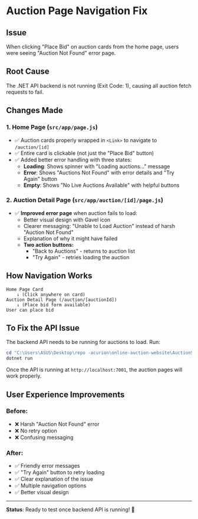 # Auction Page Navigation Fix

## Issue
When clicking "Place Bid" on auction cards from the home page, users were seeing "Auction Not Found" error page.

## Root Cause
The .NET API backend is not running (Exit Code: 1), causing all auction fetch requests to fail.

## Changes Made

### 1. Home Page (`src/app/page.js`)
- ✅ Auction cards properly wrapped in `<Link>` to navigate to `/auction/[id]`
- ✅ Entire card is clickable (not just the "Place Bid" button)
- ✅ Added better error handling with three states:
  - **Loading**: Shows spinner with "Loading auctions..." message
  - **Error**: Shows "Auctions Not Found" with error details and "Try Again" button
  - **Empty**: Shows "No Live Auctions Available" with helpful buttons

### 2. Auction Detail Page (`src/app/auction/[id]/page.js`)
- ✅ **Improved error page** when auction fails to load:
  - Better visual design with Gavel icon
  - Clearer messaging: "Unable to Load Auction" instead of harsh "Auction Not Found"
  - Explanation of why it might have failed
  - **Two action buttons:**
    - "Back to Auctions" - returns to auction list
    - "Try Again" - retries loading the auction

## How Navigation Works

```
Home Page Card
    ↓ (Click anywhere on card)
Auction Detail Page (/auction/[auctionId])
    ↓ (Place bid form available)
User can place bid
```

## To Fix the API Issue

The backend API needs to be running for auctions to load. Run:

```powershell
cd "C:\Users\ASUS\Desktop\repo -acurion\online-auction-website\AuctionSystem.Api"
dotnet run
```

Once the API is running at `http://localhost:7001`, the auction pages will work properly.

## User Experience Improvements

### Before:
- ❌ Harsh "Auction Not Found" error
- ❌ No retry option
- ❌ Confusing messaging

### After:
- ✅ Friendly error messages
- ✅ "Try Again" button to retry loading
- ✅ Clear explanation of the issue
- ✅ Multiple navigation options
- ✅ Better visual design

---

**Status**: Ready to test once backend API is running! 🚀
